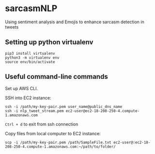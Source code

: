 # sarcasmNLP
Using sentiment analysis and Emojis to enhance sarcasm detection in tweets

## Setting up python virtualenv
```
pip3 install virtualenv
python3 -m virtualenv env
source env/bin/activate
```

## Useful command-line commands
Set up AWS CLI.

SSH into EC2 instance:
```
ssh -i /path/my-key-pair.pem user_name@public_dns_name
ssh -i nlp_tweet_stream.pem ec2-user@ec2-18-208-250-4.compute-1.amazonaws.com
```
`Ctrl + d` to exit from ssh connection

Copy files from local computer to EC2 instance:
```
scp -i /path/my-key-pair.pem /path/SampleFile.txt ec2-user@:ec2-18-208-250-4.compute-1.amazonaws.com:~/path/to/folder/
```
